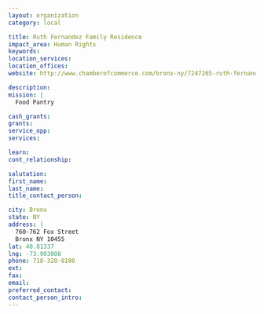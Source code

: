 ```yaml
---
layout: organization
category: local

title: Ruth Fernandez Family Residence
impact_area: Human Rights
keywords: 
location_services: 
location_offices: 
website: http://www.chamberofcommerce.com/bronx-ny/7247265-ruth-fernandez-family-residence/

description: 
mission: |
  Food Pantry

cash_grants: 
grants: 
service_opp: 
services: 

learn: 
cont_relationship: 

salutation: 
first_name: 
last_name: 
title_contact_person: 

city: Bronx
state: NY
address: |
  760-762 Fox Street     
  Bronx NY 10455
lat: 40.81337
lng: -73.903008
phone: 718-328-8180
ext: 
fax: 
email: 
preferred_contact: 
contact_person_intro: 
---
```

